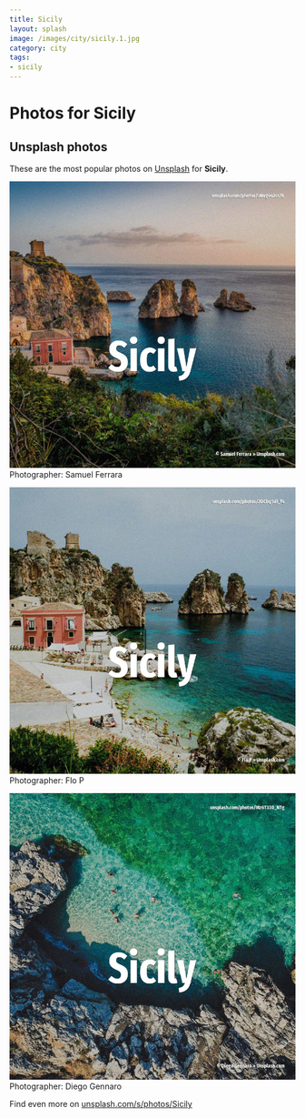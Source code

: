 ```yaml
---
title: Sicily
layout: splash
image: /images/city/sicily.1.jpg
category: city
tags:
- sicily
---
```

# Photos for Sicily
 
## Unsplash photos
These are the most popular photos on [Unsplash](https://unsplash.com) for **Sicily**.
 
![Sicily](/images/city/sicily.1.jpg)
Photographer:  Samuel Ferrara
 
![Sicily](/images/city/sicily.2.jpg)
Photographer:  Flo P
 
![Sicily](/images/city/sicily.3.jpg)
Photographer:  Diego Gennaro
 
Find even more on [unsplash.com/s/photos/Sicily](https://unsplash.com/s/photos/Sicily)
 
